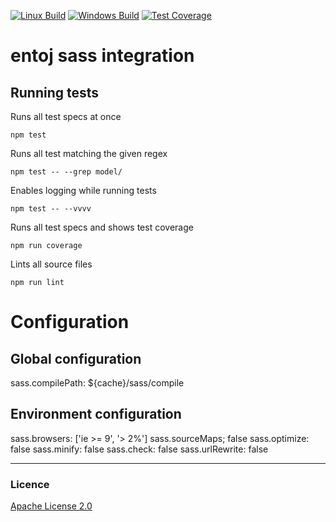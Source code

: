 
[![Linux Build][travis-image]][travis-url]
[![Windows Build][appveyor-image]][appveyor-url]
[![Test Coverage][coveralls-image]][coveralls-url]

# entoj sass integration

## Running tests

Runs all test specs at once
```
npm test
```

Runs all test matching the given regex
```
npm test -- --grep model/
```

Enables logging while running tests
```
npm test -- --vvvv
```

Runs all test specs and shows test coverage
```
npm run coverage
```

Lints all source files
```
npm run lint
```

# Configuration

## Global configuration

sass.compilePath: ${cache}/sass/compile


## Environment configuration

sass.browsers: ['ie >= 9', '> 2%']
sass.sourceMaps; false
sass.optimize: false
sass.minify: false
sass.check: false
sass.urlRewrite: false

---

### Licence
[Apache License 2.0](LICENCE)

[travis-image]: https://img.shields.io/travis/entoj/entoj-html/master.svg?label=linux
[travis-url]: https://travis-ci.org/entoj/entoj-html
[appveyor-image]: https://img.shields.io/appveyor/ci/ChristianAuth/entoj-html/master.svg?label=windows
[appveyor-url]: https://ci.appveyor.com/project/ChristianAuth/entoj-html
[coveralls-image]: https://img.shields.io/coveralls/entoj/entoj-html/master.svg
[coveralls-url]: https://coveralls.io/r/entoj/entoj-html?branch=master
